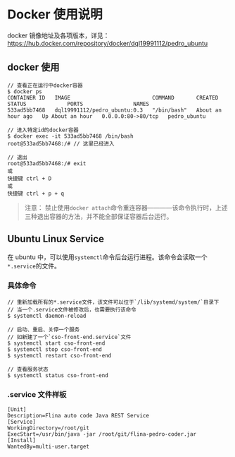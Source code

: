 # Docker 使用说明

docker 镜像地址及各项版本，详见：
https://hub.docker.com/repository/docker/dql19991112/pedro_ubuntu

## docker 使用

```
// 查看正在运行中docker容器
$ docker ps
CONTAINER ID   IMAGE                          COMMAND       CREATED             STATUS             PORTS                NAMES
533ad5bb7468   dql19991112/pedro_ubuntu:0.3   "/bin/bash"   About an hour ago   Up About an hour   0.0.0.0:80->80/tcp   pedro_ubuntu

// 进入特定id的docker容器
$ docker exec -it 533ad5bb7468 /bin/bash
root@533ad5bb7468:/# // 这里已经进入

// 退出
root@533ad5bb7468:/# exit
或
快捷键 ctrl + D
或
快捷键 ctrl + p + q
```

> 注意： 禁止使用`docker attach`命令重连容器————该命令执行时，上述三种退出容器的方法，并不能全部保证容器后台运行。

## Ubuntu Linux Service

在 ubuntu 中，可以使用`systemctl`命令后台运行进程。该命令会读取一个`*.service`的文件。

### 具体命令

```
// 重新加载所有的*.service文件，该文件可以位于`/lib/systemd/system/`目录下
// 当一个.service文件被修改后，也需要执行该命令
$ systemctl daemon-reload

// 启动、重启、关停一个服务
// 如新建了一个`cso-front-end.service`文件
$ systemctl start cso-front-end
$ systemctl stop cso-front-end
$ systemctl restart cso-front-end

// 查看服务状态
$ systemctl status cso-front-end
```

### .service 文件样板

```
[Unit]
Description=Flina auto code Java REST Service
[Service]
WorkingDirectory=/root/git
ExecStart=/usr/bin/java -jar /root/git/flina-pedro-coder.jar
[Install]
WantedBy=multi-user.target
```
